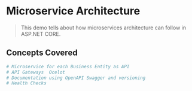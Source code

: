 # Microservice Architecture 

> This demo tells about how microservices architecture can follow in ASP.NET CORE. 

## Concepts Covered 

``` bash
# Microservice for each Business Entity as API
# API Gateways  Ocelot
# Documentation using OpenAPI Swagger and versioning
# Health Checks

```





